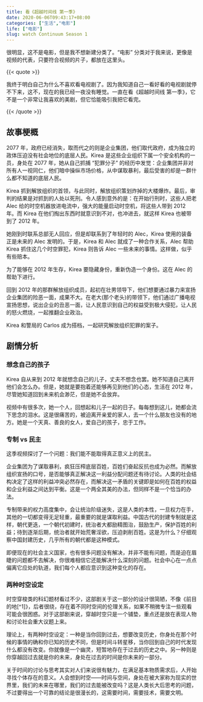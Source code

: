 ```yaml
---
title: 看《超越时间线 第一季》
date: 2020-06-06T09:43:17+08:00
categories: ["生活","电影"]
life: ["电影"]
slug: watch Continuum Season 1
---
```


很明显，这不是电影，但是我不想新建分类了。“电影” 分类对于我来说，更像是视频的代表，只要符合视频的片子，都放在这里头。

{{< quote >}}

我终于明白自己为什么不喜欢看电视剧了。因为我知道自己一看好看的电视剧就停不下来，这不，现在的我已经一夜没有睡觉。一直在看《超越时间线 第一季》，它不是一个非常让我喜欢的美剧，但它恰能吸引我把它看完。

{{< /quote >}}

## 故事梗概

2077 年，政府已经消失，取而代之的则是企业集团，他们取代政府，成为独立的政体压迫没有社会地位的底层人民。Kirea 是这些企业组织下属一个安全机构的一员，身处在 2077 年，她从自己抓捕 “犯罪分子” 的经历中发觉：企业集团并非对所有人一视同仁，他们暗中操纵市场价格，从中谋取暴利，最后受害的却是一群什么都不知道的底层人民。

Kirea 抓到解放组织的首领，与此同时，解放组织策划炸掉的大楼爆炸。最后，审判的结果是对抓到的人处以死刑。令人感到意外的是：在开始行刑时，这些人把老 Alec 给的时空机器放进电流中，强大的能量启动时空机，将这些人带到 2012 年。而 Kirea 在他们掏出东西时就意识到不对，也冲进去，就这样 Kirea 也被带到了 2012 年。

她刚到时联系总部无人回应，但是却联系到了年轻时的 Alec，Kirea 使用的装备正是未来的 Alec 发明的。于是，Kirea 和 Alec 就成了一种合作关系，Alec 帮助 Kirea 抓住这几个时空罪犯，Kirea 则告诉 Alec 一些未来的事情。这样做，似乎有些赔本。

为了能够在 2012 年生存，Kirea 要隐藏身份，重新伪造一个身份。这在 Alec 的帮助下进行。

回到 2012 年的那群解放组织成员，起初在壮男领导下，他们想要通过暴力来宣扬企业集团的险恶一面，成果不大。在老大(那个老头)的带领下，他们通过广播电视宣扬思想，说出企业的丑恶一面，让人民意识到自己的权益受到极大侵犯，让人民的怒火燃烧，一起推翻企业政治。

Kirea 和警局的 Carlos 成为搭档，一起研究解放组织犯罪的案子。

## 剧情分析

### 想念自己的孩子

Kirea 自从来到 2012 年就想念自己的儿子，丈夫不想念也罢。她不知道自己离开他们会怎么办。但是，她就是要抱着还能够再见到他们的心态，生活在 2012 年，尽管她知道回到未来机会渺茫，但是她不会放弃。

视频中有很多次，她一个人，回想起和儿子一起的日子。每每想到这儿，她都会流下思念的泪水。这是很痛苦的，被迫离开亲爱的家人，去一个什么朋友也没有的地方。她是一个天真、善良的女人，爱自己的孩子，忠于工作。

### 专制 vs 民主

这季视频探讨了一个问题：我们能不能取得真正意义上的民主。

企业集团为了谋取暴利，疯狂压榨底层百姓，百姓们奋起反抗也成为必然。而解放组织宣扬的口号，是否能够真正解决这一利益分配问题还有待讨论。人类的社会结构决定了这样的利益冲突必然存在，而解决这一矛盾的关键即是如何在百姓的权益和企业利益之间达到平衡。这是一个两全其美的办法，但同样不是一个恰当的办法。

专制带来的权力高度集中，会让统治阶级迷失，这是人类的本性，一旦权力在手，其他的一切都变得无足轻重，最重要的就是谋取利益。中国古代的封建专制就是这样，朝代更迭，一个朝代初建时，统治者大都励精图治，鼓励生产，保护百姓的利益；待到逐渐后期，统治者就开始荒奢淫欲，压迫剥削百姓。这是为什么？仔细观察中国封建历史，几乎所有的朝代都是这种模式。

即便现在的社会主义国家，也有很多问题没有解决，并非不能有问题，而是迫在眉睫的问题都不去解决，你很难相信它还能解决什么深刻的问题。社会中心在一点点偏离它应处的轨道，我们每个人都应意识到这种变化的存在。

### 两种时空设定

时空穿梭类的科幻题材看过不少，这部剧关于这一部分的设计很简陋，不像《前目的地[^1]》，后者很绕，存在着不同时空间的伦理关系，如果不稍微专注一些观看可能会很困惑。对于这部剧来说，穿越时空只是一个铺垫，重点还是放在表现人物和讨论社会重大议题上来。

理论上，有两种时空设定：一种是当你回到过去，想要改变历史，你身处在那个时候的事情的确和你已知的历史不同，但是时间斗转星移，当你回到自己的时代发现什么都没有改变。你就像是一个幽灵，短暂地存在于过去的历史之中。另一种则是你穿越回过去就是你的未来，身处在过去的时间是你未来的一部分。

关于时间的讨论与思考其实对人们来说很有魅力，在满足基本物质需求后，人开始寻找个体存在的意义。人会想到时空——时间与空间，身处在被大家称为现实的世界里，我们的未来在哪里，我们的过去能被改变吗？这是人类长大后思考的问题，不过要得出一个可靠的结论是很漫长的，这需要时间，需要技术，需要文明。